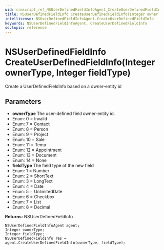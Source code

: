 ```yaml
---
uid: crmscript_ref_NSUserDefinedFieldInfoAgent_CreateUserDefinedFieldInfo
title: NSUserDefinedFieldInfo CreateUserDefinedFieldInfo(Integer ownerType, Integer fieldType)
intellisense: NSUserDefinedFieldInfoAgent.CreateUserDefinedFieldInfo
keywords: NSUserDefinedFieldInfoAgent, CreateUserDefinedFieldInfo
so.topic: reference
---
```


# NSUserDefinedFieldInfo CreateUserDefinedFieldInfo(Integer ownerType, Integer fieldType)

Create a UserDefinedFieldInfo based on a owner-entity id

## Parameters

* **ownerType** The user-defined field owner-entity id.  
* Enum: 0 = Invalid 
* Enum: 7 = Contact 
* Enum: 8 = Person 
* Enum: 9 = Project 
* Enum: 10 = Sale 
* Enum: 11 = Temp 
* Enum: 12 = Appointment 
* Enum: 13 = Document 
* Enum: 14 = None 
* **fieldType** The field type of the new field
* Enum: 1 = Number 
* Enum: 2 = ShortText 
* Enum: 3 = LongText 
* Enum: 4 = Date 
* Enum: 5 = UnlimitedDate 
* Enum: 6 = Checkbox 
* Enum: 7 = List 
* Enum: 8 = Decimal 

**Returns:** NSUserDefinedFieldInfo

```crmscript
NSUserDefinedFieldInfoAgent agent;
Integer ownerType;
Integer fieldType;
NSUserDefinedFieldInfo res = agent.CreateUserDefinedFieldInfo(ownerType, fieldType);
```

